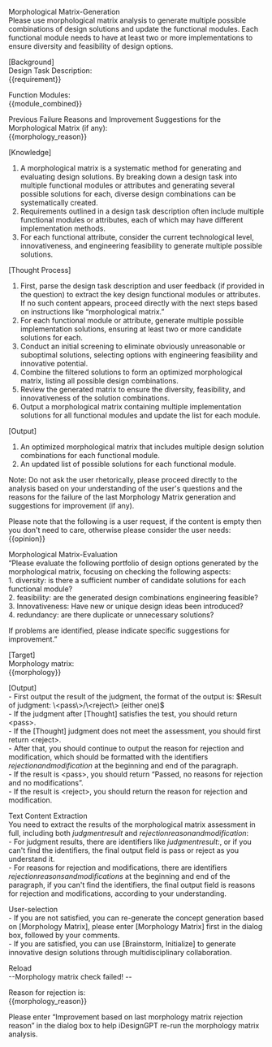 Morphological Matrix-Generation  
Please use morphological matrix analysis to generate multiple possible combinations of design solutions and update the functional modules. Each functional module needs to have at least two or more implementations to ensure diversity and feasibility of design options.

\[Background\]  
Design Task Description:  
{{requirement}}

Function Modules:  
{{module\_combined}}

Previous Failure Reasons and Improvement Suggestions for the Morphological Matrix (if any):  
{{morphology\_reason}}

\[Knowledge\]

1. A morphological matrix is a systematic method for generating and evaluating design solutions. By breaking down a design task into multiple functional modules or attributes and generating several possible solutions for each, diverse design combinations can be systematically created.  
2. Requirements outlined in a design task description often include multiple functional modules or attributes, each of which may have different implementation methods.  
3. For each functional attribute, consider the current technological level, innovativeness, and engineering feasibility to generate multiple possible solutions.

\[Thought Process\]

1. First, parse the design task description and user feedback (if provided in the question) to extract the key design functional modules or attributes. If no such content appears, proceed directly with the next steps based on instructions like “morphological matrix.”  
2. For each functional module or attribute, generate multiple possible implementation solutions, ensuring at least two or more candidate solutions for each.  
3. Conduct an initial screening to eliminate obviously unreasonable or suboptimal solutions, selecting options with engineering feasibility and innovative potential.  
4. Combine the filtered solutions to form an optimized morphological matrix, listing all possible design combinations.  
5. Review the generated matrix to ensure the diversity, feasibility, and innovativeness of the solution combinations.  
6. Output a morphological matrix containing multiple implementation solutions for all functional modules and update the list for each module.

\[Output\]

1. An optimized morphological matrix that includes multiple design solution combinations for each functional module.  
2. An updated list of possible solutions for each functional module.

Note: Do not ask the user rhetorically, please proceed directly to the analysis based on your understanding of the user's questions and the reasons for the failure of the last Morphology Matrix generation and suggestions for improvement (if any).

Please note that the following is a user request, if the content is empty then you don't need to care, otherwise please consider the user needs:  
{{opinion}}

Morphological Matrix-Evaluation  
“Please evaluate the following portfolio of design options generated by the morphological matrix, focusing on checking the following aspects:  
1\. diversity: is there a sufficient number of candidate solutions for each functional module?  
2\. feasibility: are the generated design combinations engineering feasible?  
3\. Innovativeness: Have new or unique design ideas been introduced?  
4\. redundancy: are there duplicate or unnecessary solutions?

If problems are identified, please indicate specific suggestions for improvement.”

\[Target\]  
Morphology matrix:  
{{morphology}}

\[Output\]  
\- First output the result of the judgment, the format of the output is: $Result of judgment: \<pass\>/\<reject\> (either one)$  
   \- If the judgment after \[Thought\] satisfies the test, you should return \<pass\>.  
   \- If the \[Thought\] judgment does not meet the assessment, you should first return \<reject\>.  
\- After that, you should continue to output the reason for rejection and modification, which should be formatted with the identifiers $rejection and modification$ at the beginning and end of the paragraph.  
   \- If the result is \<pass\>, you should return “Passed, no reasons for rejection and no modifications”.  
   \- If the result is \<reject\>, you should return the reason for rejection and modification.

Text Content Extraction  
You need to extract the results of the morphological matrix assessment in full, including both $judgment result$ and $rejection reason and modification$:  
\- For judgment results, there are identifiers like $judgment result:$, or if you can't find the identifiers, the final output field is pass or reject as you understand it.  
\- For reasons for rejection and modifications, there are identifiers $rejection reasons and modifications$ at the beginning and end of the paragraph, if you can't find the identifiers, the final output field is reasons for rejection and modifications, according to your understanding.

User-selection  
\- If you are not satisfied, you can re-generate the concept generation based on \[Morphology Matrix\], please enter \[Morphology Matrix\] first in the dialog box, followed by your comments.  
\- If you are satisfied, you can use \[Brainstorm, Initialize\] to generate innovative design solutions through multidisciplinary collaboration.

Reload  
\--Morphology matrix check failed\! \--

Reason for rejection is:  
{{morphology\_reason}}

Please enter “Improvement based on last morphology matrix rejection reason” in the dialog box to help iDesignGPT re-run the morphology matrix analysis.  
